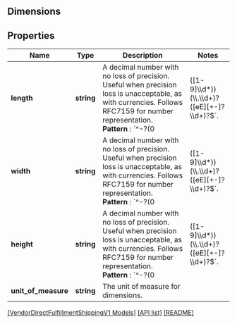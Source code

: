 ## Dimensions

## Properties

Name | Type | Description | Notes
------------ | ------------- | ------------- | -------------
**length** | **string** | A decimal number with no loss of precision. Useful when precision loss is unacceptable, as with currencies. Follows RFC7159 for number representation.  <br>**Pattern** : `^-?(0|([1-9]\\\\d*))(\\\\.\\\\d+)?([eE][+-]?\\\\d+)?$`. |
**width** | **string** | A decimal number with no loss of precision. Useful when precision loss is unacceptable, as with currencies. Follows RFC7159 for number representation.  <br>**Pattern** : `^-?(0|([1-9]\\\\d*))(\\\\.\\\\d+)?([eE][+-]?\\\\d+)?$`. |
**height** | **string** | A decimal number with no loss of precision. Useful when precision loss is unacceptable, as with currencies. Follows RFC7159 for number representation.  <br>**Pattern** : `^-?(0|([1-9]\\\\d*))(\\\\.\\\\d+)?([eE][+-]?\\\\d+)?$`. |
**unit_of_measure** | **string** | The unit of measure for dimensions. |

[[VendorDirectFulfillmentShippingV1 Models]](../) [[API list]](../../Api) [[README]](../../../README.md)

